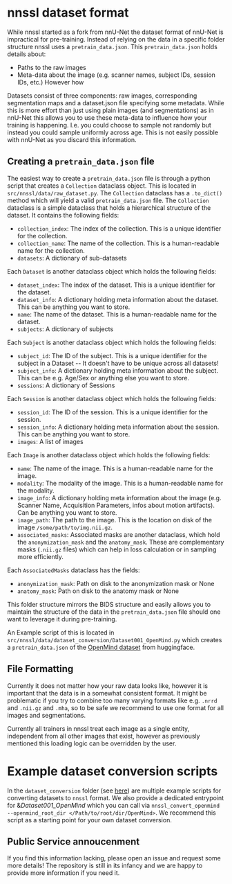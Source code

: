 # nnssl dataset format
While nnssl started as a fork from nnU-Net the dataset format of nnU-Net is impractical for pre-training.
Instead of relying on the data in a specific folder structure nnssl uses a `pretrain_data.json`.
This `pretrain_data.json` holds details about:
- Paths to the raw images
- Meta-data about the image (e.g. scanner names, subject IDs, session IDs, etc.)
However how


Datasets consist of three components: raw images, corresponding segmentation maps and a dataset.json file specifying 
some metadata. While this is more effort than just using plain images (and segmentations) as in nnU-Net this allows you
to use these meta-data to influence how your training is happening. I.e. you could choose to sample not randomly but instead
you could sample uniformly across age. This is not easily possible with nnU-Net as you discard this information.

## Creating a `pretrain_data.json` file
The easiest way to create a `pretrain_data.json` file is through a python script that creates a `Collection` dataclass object.
This is located in `src/nnssl/data/raw_dataset.py`. The `Collection` dataclass has a `.to_dict()` method which will yield a valid `pretrain_data.json` file.
The `Collection` dataclass is a simple dataclass that holds a hierarchical structure of the dataset.
It contains the following fields:
- `collection_index`: The index of the collection. This is a unique identifier for the collection.
- `collection_name`: The name of the collection. This is a human-readable name for the collection.
- `datasets`: A dictionary of sub-datasets

Each `Dataset` is another dataclass object which holds the following fields:
- `dataset_index`: The index of the dataset. This is a unique identifier for the dataset.
- `dataset_info`: A dictionary holding meta information about the dataset. This can be anything you want to store.
- `name`: The name of the dataset. This is a human-readable name for the dataset.
- `subjects`: A dictionary of subjects

Each `Subject` is another dataclass object which holds the following fields:
- `subject_id`: The ID of the subject. This is a unique identifier for the subject in a Dataset -- It doesn't have to be unique across all datasets!
- `subject_info`: A dictionary holding meta information about the subject. This can be e.g. Age/Sex or anything else you want to store.
- `sessions`: A dictionary of Sessions

Each `Session` is another dataclass object which holds the following fields:
- `session_id`: The ID of the session. This is a unique identifier for the session.
- `session_info`: A dictionary holding meta information about the session. This can be anything you want to store.
- `images`: A list of images

Each `Image` is another dataclass object which holds the following fields:
- `name`: The name of the image. This is a human-readable name for the image.
- `modality`: The modality of the image. This is a human-readable name for the modality.
- `image_info`: A dictionary holding meta information about the image (e.g. Scanner Name, Acquisition Parameters, infos about motion artifacts). Can be anything you want to store.
- `image_path`: The path to the image. This is the location on disk of the image `/some/path/to/img.nii.gz`.
- `associated_masks`: Associated masks are another dataclass, which hold the `anonymization_mask` and the `anatomy_mask`. These are complementary masks (`.nii.gz` files) which can help in loss calculation or in sampling more efficiently. 

Each `AssociatedMasks` dataclass has the fields:
- `anonymization_mask`: Path on disk to the anonymization mask or None
- `anatomy_mask`: Path on disk to the anatomy mask or None

This folder structure mirrors the BIDS structure and easily allows you to maintain the structure of the data in the `pretrain_data.json` file should one want to leverage it during pre-training.

An Example script of this is located in `src/nnssl/data/dataset_conversion/Dataset001_OpenMind.py` which creates a `pretrain_data.json` of the [OpenMind dataset](https://huggingface.co/datasets/AnonRes/OpenMind) from huggingface. 


## File Formatting
Currently it does not matter how your raw data looks like, however it is important that the data is in a somewhat consistent format. It might be problematic if you try to combine too many varying formats like e.g. `.nrrd` and `.nii.gz` and `.mha`, so to be safe we recommend to use one format for all images and segmentations. 

Currently all trainers in nnssl treat each image as a single entity, independent from all other images that exist, however as previously mentioned this loading logic can be overridden by the user.


# Example dataset conversion scripts
In the `dataset_conversion` folder (see [here](../nnssl/dataset_conversion)) are multiple example scripts for converting datasets to `nnssl` format. We also provide a dedicated entrypoint for &*Dataset001_OpenMind* which you can call via `nnssl_convert_openmind --openmind_root_dir </Path/to/root/dir/OpenMind>`. We recommend this script as a starting point for your own dataset conversion.

## Public Service annoucenment
If you find this information lacking, please open an issue and request some more details!
The repository is still in its infancy and we are happy to provide more information if you need it.
